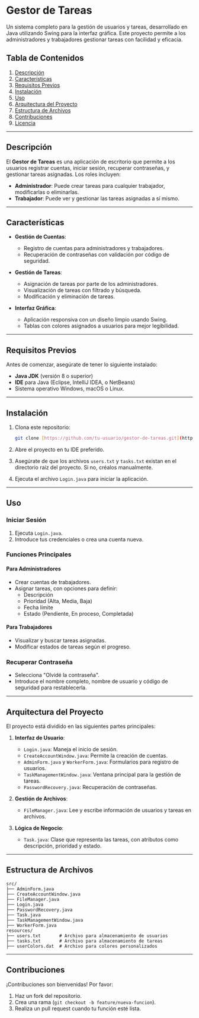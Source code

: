 # Gestor de Tareas

Un sistema completo para la gestión de usuarios y tareas, desarrollado en Java utilizando Swing para la interfaz gráfica. Este proyecto permite a los administradores y trabajadores gestionar tareas con facilidad y eficacia.

## Tabla de Contenidos

1. [Descripción](#descripción)
2. [Características](#características)
3. [Requisitos Previos](#requisitos-previos)
4. [Instalación](#instalación)
5. [Uso](#uso)
6. [Arquitectura del Proyecto](#arquitectura-del-proyecto)
7. [Estructura de Archivos](#estructura-de-archivos)
8. [Contribuciones](#contribuciones)
9. [Licencia](#licencia)

---

## Descripción

El **Gestor de Tareas** es una aplicación de escritorio que permite a los usuarios registrar cuentas, iniciar sesión, recuperar contraseñas, y gestionar tareas asignadas. Los roles incluyen:

- **Administrador**: Puede crear tareas para cualquier trabajador, modificarlas o eliminarlas.
- **Trabajador**: Puede ver y gestionar las tareas asignadas a sí mismo.

---

## Características

- **Gestión de Cuentas**:
  - Registro de cuentas para administradores y trabajadores.
  - Recuperación de contraseñas con validación por código de seguridad.
  
- **Gestión de Tareas**:
  - Asignación de tareas por parte de los administradores.
  - Visualización de tareas con filtrado y búsqueda.
  - Modificación y eliminación de tareas.

- **Interfaz Gráfica**:
  - Aplicación responsiva con un diseño limpio usando Swing.
  - Tablas con colores asignados a usuarios para mejor legibilidad.

---

## Requisitos Previos

Antes de comenzar, asegúrate de tener lo siguiente instalado:

- **Java JDK** (versión 8 o superior)
- **IDE** para Java (Eclipse, IntelliJ IDEA, o NetBeans)
- Sistema operativo Windows, macOS o Linux.

---

## Instalación

1. Clona este repositorio:
   ```bash
   git clone [https://github.com/tu-usuario/gestor-de-tareas.git](https://github.com/JorgeDavidTorricoCopali/GestorDeTareas/tree/08766d406768a169f9cc356fff910fa9df61e92c)
   ```

2. Abre el proyecto en tu IDE preferido.

3. Asegúrate de que los archivos `users.txt` y `tasks.txt` existan en el directorio raíz del proyecto. Si no, créalos manualmente.

4. Ejecuta el archivo `Login.java` para iniciar la aplicación.

---

## Uso

### Iniciar Sesión
1. Ejecuta `Login.java`.
2. Introduce tus credenciales o crea una cuenta nueva.

### Funciones Principales
#### Para Administradores
- Crear cuentas de trabajadores.
- Asignar tareas, con opciones para definir:
  - Descripción
  - Prioridad (Alta, Media, Baja)
  - Fecha límite
  - Estado (Pendiente, En proceso, Completada)

#### Para Trabajadores
- Visualizar y buscar tareas asignadas.
- Modificar estados de tareas según el progreso.

### Recuperar Contraseña
- Selecciona "Olvidé la contraseña".
- Introduce el nombre completo, nombre de usuario y código de seguridad para restablecerla.

---

## Arquitectura del Proyecto

El proyecto está dividido en las siguientes partes principales:

1. **Interfaz de Usuario**:
   - `Login.java`: Maneja el inicio de sesión.
   - `CreateAccountWindow.java`: Permite la creación de cuentas.
   - `AdminForm.java` y `WorkerForm.java`: Formularios para registro de usuarios.
   - `TaskManagementWindow.java`: Ventana principal para la gestión de tareas.
   - `PasswordRecovery.java`: Recuperación de contraseñas.

2. **Gestión de Archivos**:
   - `FileManager.java`: Lee y escribe información de usuarios y tareas en archivos.

3. **Lógica de Negocio**:
   - `Task.java`: Clase que representa las tareas, con atributos como descripción, prioridad y estado.

---

## Estructura de Archivos

```plaintext
src/
├── AdminForm.java
├── CreateAccountWindow.java
├── FileManager.java
├── Login.java
├── PasswordRecovery.java
├── Task.java
├── TaskManagementWindow.java
├── WorkerForm.java
resources/
├── users.txt       # Archivo para almacenamiento de usuarios
├── tasks.txt       # Archivo para almacenamiento de tareas
├── userColors.dat  # Archivo para colores personalizados
```

---

## Contribuciones

¡Contribuciones son bienvenidas! Por favor:

1. Haz un fork del repositorio.
2. Crea una rama (`git checkout -b feature/nueva-funcion`).
3. Realiza un pull request cuando tu función esté lista.


